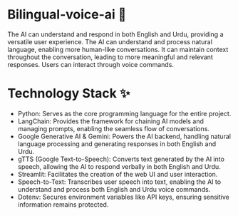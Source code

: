 # Bilingual-voice-ai 🤖
The AI can understand and respond in both English and Urdu, providing a versatile user experience. 
The AI can understand and process natural language, enabling more human-like conversations. 
It can maintain context throughout the conversation, leading to more meaningful and relevant responses. 
Users can interact through voice commands.

# Technology Stack ✨
- Python: Serves as the core programming language for the entire project.
- LangChain: Provides the framework for chaining AI models and managing prompts, enabling the seamless flow of conversations.
- Google Generative AI & Gemini: Powers the AI backend, handling natural language processing and generating responses in both English and Urdu.
- gTTS (Google Text-to-Speech): Converts text generated by the AI into speech, allowing the AI to respond verbally in both English and Urdu.
- Streamlit: Facilitates the creation of the web UI and user interaction.
- Speech-to-Text: Transcribes user speech into text, enabling the AI to understand and process both English and Urdu voice commands.
- Dotenv: Secures environment variables like API keys, ensuring sensitive information remains protected.
